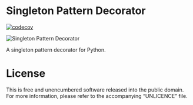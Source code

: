 
# Singleton Pattern Decorator

[![codecov](https://codecov.io/gh/jbw/singleton-pattern-decorator/branch/master/graph/badge.svg)](https://codecov.io/gh/jbw/singleton-pattern-decorator)

![Singleton Pattern Decorator](https://github.com/jbw/singleton-pattern-decorator/workflows/Singleton%20Pattern%20Decorator/badge.svg?branch=master)

A singleton pattern decorator for Python.

# License
This is free and unencumbered software released into the public domain. For more information, please refer to the accompanying “UNLICENCE” file.

